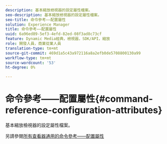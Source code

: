 ```yaml
---
description: 基本縮放檢視器的設定屬性檔案。
seo-description: 基本縮放檢視器的設定屬性檔案。
seo-title: 命令參考——配置屬性
solution: Experience Manager
title: 命令參考——配置屬性
uuid: 6a96ed89-5ef3-4efd-82ed-08f3ad8c73cf
feature: Dynamic Media經典，檢視器，SDK/API，縮放
role: 開發人員，商業從業人員
translation-type: tm+mt
source-git-commit: 469d1a5c43a972116a8a2efb0de5708800130a99
workflow-type: tm+mt
source-wordcount: '53'
ht-degree: 0%

---
```



# 命令參考——配置屬性{#command-reference-configuration-attributes}

基本縮放檢視器的設定屬性檔案。

<!--<a id="section_F52FF0F139604447A870ABE6E1C03444"></a>-->

另請參閱[所有查看器通用的命令參考——配置屬性](../../../r-html5-viewer-20-cmdref-configattrib/r-html5-viewer-20-cmdref-configattrib.md#concept-850e0f2c49b949deb7cfbfd330d329bd)
